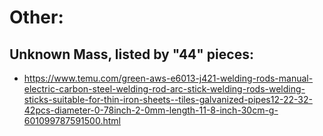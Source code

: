 # Other:
## Unknown Mass, listed by "44" pieces:
- https://www.temu.com/green-aws-e6013-j421-welding-rods-manual-electric-carbon-steel-welding-rod-arc-stick-welding-rods-welding-sticks-suitable-for-thin-iron-sheets--tiles-galvanized-pipes12-22-32-42pcs-diameter-0-78inch-2-0mm-length-11-8-inch-30cm-g-601099787591500.html
